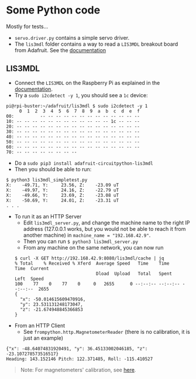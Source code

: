 # Some Python code
Mostly for tests...

- `servo.driver.py` contains a simple servo driver.
- The `lis3mdl` folder contains a way to read a `LIS3MDL` breakout board from Adafruit.
See the [documentation](https://learn.adafruit.com/lis3mdl-triple-axis-magnetometer?view=all)
  
## LIS3MDL
- Connect the `LIS3MDL` on the Raspberry Pi as explained in the [documentation](https://learn.adafruit.com/lis3mdl-triple-axis-magnetometer?view=all#python-computer-wiring-3052085-3).
- Try a `sudo i2cdetect -y 1`, you should see a `1c` device:
```
pi@rpi-buster:~/adafruit/lis3mdl $ sudo i2cdetect -y 1
     0  1  2  3  4  5  6  7  8  9  a  b  c  d  e  f
00:          -- -- -- -- -- -- -- -- -- -- -- -- -- 
10: -- -- -- -- -- -- -- -- -- -- -- -- 1c -- -- -- 
20: -- -- -- -- -- -- -- -- -- -- -- -- -- -- -- -- 
30: -- -- -- -- -- -- -- -- -- -- -- -- -- -- -- -- 
40: -- -- -- -- -- -- -- -- -- -- -- -- -- -- -- -- 
50: -- -- -- -- -- -- -- -- -- -- -- -- -- -- -- -- 
60: -- -- -- -- -- -- -- -- -- -- -- -- -- -- -- -- 
70: -- -- -- -- -- -- -- --                         
```
- Do a `sudo pip3 install adafruit-circuitpython-lis3mdl`
- Then you should be able to run:
```
$ python3 lis3mdl_simpletest.py 
X:    -49.71, Y:     23.56, Z:    -23.09 uT
X:    -49.97, Y:     24.16, Z:    -22.79 uT
X:    -49.66, Y:     23.69, Z:    -23.08 uT
X:    -50.69, Y:     24.01, Z:    -23.31 uT
. . .
```
- To run it as an HTTP Server
    - Edit `lis3mdl_server.py`, and change the machine name to the right IP address (127.0.0.1 works, but you would not be able to reach it from another machine)
    in `machine_name = "192.168.42.9"`.
    - Then you can run `$ python3 lis3mdl_server.py`
    - From any machine on the same network, you can now run
    ```
  $ curl -X GET http://192.168.42.9:8080/lis3mdl/cache | jq
    % Total    % Received % Xferd  Average Speed   Time    Time     Time  Current
                                   Dload  Upload   Total   Spent    Left  Speed
  100    77    0    77    0     0   2655      0 --:--:-- --:--:-- --:--:--  2655
  {
      "x": -50.014615609470916,
      "y": 23.531131248173047,
      "z": -21.674948845366853
  }
    ```
- From an HTTP Client
    - See `frompython.http.MagnetometerReader` (there is no calibration, it is just an example)
```
{"x": -48.64074831920491, "y": 36.45133002046185, "z": -23.107278573516517}
Heading: 143.152146 Pitch: 122.371485, Roll: -115.410527
```  

> Note: For magnetometers' calibration, see [here](../../../lsm303.calibration/README.md).
